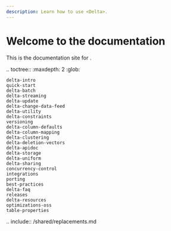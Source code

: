 ```yaml
---
description: Learn how to use <Delta>.
---
```


<a id="delta-guide"></a>

# Welcome to the <Delta> documentation

This is the documentation site for <Delta>.

.. toctree::
    :maxdepth: 2
    :glob:

    delta-intro
    quick-start
    delta-batch
    delta-streaming
    delta-update
    delta-change-data-feed
    delta-utility
    delta-constraints
    versioning
    delta-column-defaults
    delta-column-mapping
    delta-clustering
    delta-deletion-vectors
    delta-apidoc
    delta-storage
    delta-uniform
    delta-sharing
    concurrency-control
    integrations
    porting
    best-practices
    delta-faq
    releases
    delta-resources
    optimizations-oss
    table-properties


.. include:: /shared/replacements.md
